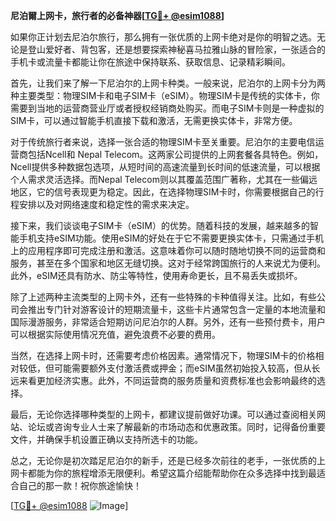 **尼泊爾上网卡，旅行者的必备神器[[TG💪+ @esim1088](https://t.me/s/esim1088)]**

如果你正计划去尼泊尔旅行，那么拥有一张优质的上网卡绝对是你的明智之选。无论是登山爱好者、背包客，还是想要探索神秘喜马拉雅山脉的冒险家，一张适合的手机卡或流量卡都能让你在旅途中保持联系、获取信息、记录精彩瞬间。

首先，让我们来了解一下尼泊尔的上网卡种类。一般来说，尼泊尔的上网卡分为两种主要类型：物理SIM卡和电子SIM卡（eSIM）。物理SIM卡是传统的实体卡，你需要到当地的运营商营业厅或者授权经销商处购买。而电子SIM卡则是一种虚拟的SIM卡，可以通过智能手机直接下载和激活，无需更换实体卡，非常方便。

对于传统旅行者来说，选择一张合适的物理SIM卡至关重要。尼泊尔的主要电信运营商包括Ncell和 Nepal Telecom。这两家公司提供的上网套餐各具特色。例如，Ncell提供多种数据包选项，从短时间的高速流量到长时间的低速流量，可以根据个人需求灵活选择。而Nepal Telecom则以其覆盖范围广著称，尤其在一些偏远地区，它的信号表现更为稳定。因此，在选择物理SIM卡时，你需要根据自己的行程安排以及对网络速度和稳定性的需求来决定。

接下来，我们谈谈电子SIM卡（eSIM）的优势。随着科技的发展，越来越多的智能手机支持eSIM功能。使用eSIM的好处在于它不需要更换实体卡，只需通过手机上的应用程序即可完成注册和激活。这意味着你可以随时随地切换不同的运营商和服务，甚至在多个国家和地区无缝切换。这对于经常跨国旅行的人来说尤为便利。此外，eSIM还具有防水、防尘等特性，使用寿命更长，且不易丢失或损坏。

除了上述两种主流类型的上网卡外，还有一些特殊的卡种值得关注。比如，有些公司会推出专门针对游客设计的短期流量卡，这些卡片通常包含一定量的本地流量和国际漫游服务，非常适合短期访问尼泊尔的人群。另外，还有一些预付费卡，用户可以根据实际使用情况充值，避免浪费不必要的费用。

当然，在选择上网卡时，还需要考虑价格因素。通常情况下，物理SIM卡的价格相对较低，但可能需要额外支付激活费或押金；而eSIM虽然初始投入较高，但从长远来看更加经济实惠。此外，不同运营商的服务质量和资费标准也会影响最终的选择。

最后，无论你选择哪种类型的上网卡，都建议提前做好功课。可以通过查阅相关网站、论坛或咨询专业人士来了解最新的市场动态和优惠政策。同时，记得备份重要文件，并确保手机设置正确以支持所选卡的功能。

总之，无论你是初次踏足尼泊尔的新手，还是已经多次前往的老手，一张优质的上网卡都能为你的旅程增添无限便利。希望这篇介绍能帮助你在众多选择中找到最适合自己的那一款！祝你旅途愉快！

[[TG💪+ @esim1088](https://t.me/s/esim1088) ![Image](https://i.postimg.cc/4NQfJmqS/Snipaste-2025-05-13-00-14-12.png)]